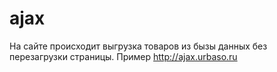 # ajax
На сайте происходит выгрузка товаров из бызы данных без перезагрузки страницы. 
Пример http://ajax.urbaso.ru
